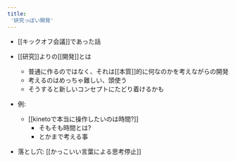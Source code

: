 ```yaml
---
title:
 '研究っぽい開発'
---
```


- [[キックオフ会議]]であった話

- [[研究]]よりの[[開発]]とは
    - 普通に作るのではなく、それは[[本質]]的に何なのかを考えながらの開発
    - 考えるのはめっちゃ難しい、頭使う
    - そうすると新しいコンセプトにたどり着けるかも

- 例:
    - [[kinetoで本当に操作したいのは時間?]]
        - そもそも時間とは?
        - とかまで考える事

- 落とし穴: [[かっこいい言葉による思考停止]]